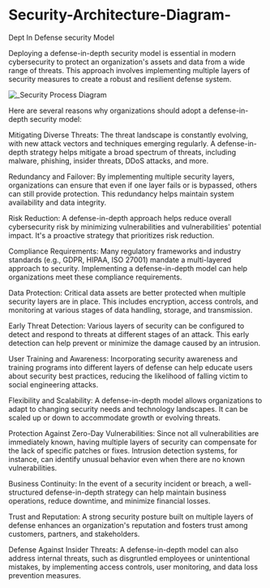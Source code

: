 # Security-Architecture-Diagram-

Dept In Defense security Model 

Deploying a defense-in-depth security model is essential in modern cybersecurity to protect an organization's assets and data from a wide range of threats. This approach involves implementing multiple layers of security measures to create a robust and resilient defense system. 

![_Security Process Diagram ](https://github.com/Kizitoiv/Security-Network-Architecture-Diagram-/assets/144156432/b2da22d3-eae8-4096-b905-4f14b172efa2)


Here are several reasons why organizations should adopt a defense-in-depth security model:


Mitigating Diverse Threats: The threat landscape is constantly evolving, with new attack vectors and techniques emerging regularly. A defense-in-depth strategy helps mitigate a broad spectrum of threats, including malware, phishing, insider threats, DDoS attacks, and more.

Redundancy and Failover: By implementing multiple security layers, organizations can ensure that even if one layer fails or is bypassed, others can still provide protection. This redundancy helps maintain system availability and data integrity.

Risk Reduction: A defense-in-depth approach helps reduce overall cybersecurity risk by minimizing vulnerabilities and vulnerabilities' potential impact. It's a proactive strategy that prioritizes risk reduction.

Compliance Requirements: Many regulatory frameworks and industry standards (e.g., GDPR, HIPAA, ISO 27001) mandate a multi-layered approach to security. Implementing a defense-in-depth model can help organizations meet these compliance requirements.

Data Protection: Critical data assets are better protected when multiple security layers are in place. This includes encryption, access controls, and monitoring at various stages of data handling, storage, and transmission.

Early Threat Detection: Various layers of security can be configured to detect and respond to threats at different stages of an attack. This early detection can help prevent or minimize the damage caused by an intrusion.

User Training and Awareness: Incorporating security awareness and training programs into different layers of defense can help educate users about security best practices, reducing the likelihood of falling victim to social engineering attacks.

Flexibility and Scalability: A defense-in-depth model allows organizations to adapt to changing security needs and technology landscapes. It can be scaled up or down to accommodate growth or evolving threats.

Protection Against Zero-Day Vulnerabilities: Since not all vulnerabilities are immediately known, having multiple layers of security can compensate for the lack of specific patches or fixes. Intrusion detection systems, for instance, can identify unusual behavior even when there are no known vulnerabilities.

Business Continuity: In the event of a security incident or breach, a well-structured defense-in-depth strategy can help maintain business operations, reduce downtime, and minimize financial losses.

Trust and Reputation: A strong security posture built on multiple layers of defense enhances an organization's reputation and fosters trust among customers, partners, and stakeholders.

Defense Against Insider Threats: A defense-in-depth model can also address internal threats, such as disgruntled employees or unintentional mistakes, by implementing access controls, user monitoring, and data loss prevention measures.
